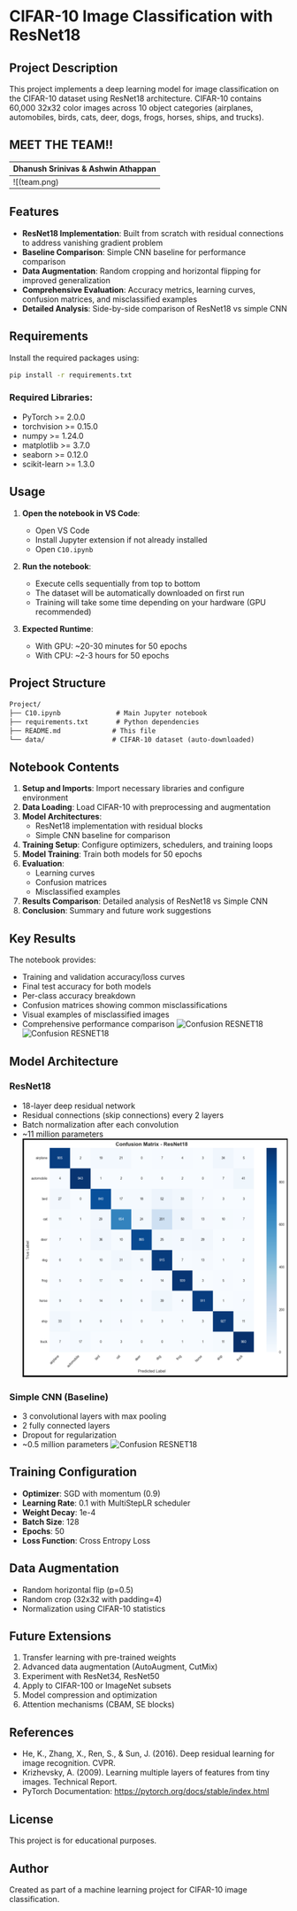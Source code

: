 # CIFAR-10 Image Classification with ResNet18

## Project Description

This project implements a deep learning model for image classification on the CIFAR-10 dataset using ResNet18 architecture. CIFAR-10 contains 60,000 32x32 color images across 10 object categories (airplanes, automobiles, birds, cats, deer, dogs, frogs, horses, ships, and trucks).

## MEET THE TEAM!!
| Dhanush Srinivas & Ashwin Athappan| 
|------------|
| ![(team.png)| 

## Features

- **ResNet18 Implementation**: Built from scratch with residual connections to address vanishing gradient problem
- **Baseline Comparison**: Simple CNN baseline for performance comparison
- **Data Augmentation**: Random cropping and horizontal flipping for improved generalization
- **Comprehensive Evaluation**: Accuracy metrics, learning curves, confusion matrices, and misclassified examples
- **Detailed Analysis**: Side-by-side comparison of ResNet18 vs simple CNN

## Requirements

Install the required packages using:

```bash
pip install -r requirements.txt
```

### Required Libraries:
- PyTorch >= 2.0.0
- torchvision >= 0.15.0
- numpy >= 1.24.0
- matplotlib >= 3.7.0
- seaborn >= 0.12.0
- scikit-learn >= 1.3.0

## Usage

1. **Open the notebook in VS Code**:
   - Open VS Code
   - Install Jupyter extension if not already installed
   - Open `C10.ipynb`

2. **Run the notebook**:
   - Execute cells sequentially from top to bottom
   - The dataset will be automatically downloaded on first run
   - Training will take some time depending on your hardware (GPU recommended)

3. **Expected Runtime**:
   - With GPU: ~20-30 minutes for 50 epochs
   - With CPU: ~2-3 hours for 50 epochs

## Project Structure

```
Project/
├── C10.ipynb              # Main Jupyter notebook
├── requirements.txt       # Python dependencies
├── README.md             # This file
└── data/                 # CIFAR-10 dataset (auto-downloaded)
```

## Notebook Contents

1. **Setup and Imports**: Import necessary libraries and configure environment
2. **Data Loading**: Load CIFAR-10 with preprocessing and augmentation
3. **Model Architectures**: 
   - ResNet18 implementation with residual blocks
   - Simple CNN baseline for comparison
4. **Training Setup**: Configure optimizers, schedulers, and training loops
5. **Model Training**: Train both models for 50 epochs
6. **Evaluation**: 
   - Learning curves
   - Confusion matrices
   - Misclassified examples
7. **Results Comparison**: Detailed analysis of ResNet18 vs Simple CNN
8. **Conclusion**: Summary and future work suggestions

## Key Results

The notebook provides:
- Training and validation accuracy/loss curves
- Final test accuracy for both models
- Per-class accuracy breakdown
- Confusion matrices showing common misclassifications
- Visual examples of misclassified images
- Comprehensive performance comparison
![Confusion RESNET18](resnet18M.png)
![Confusion RESNET18](cnnm.png)

## Model Architecture

### ResNet18
- 18-layer deep residual network
- Residual connections (skip connections) every 2 layers
- Batch normalization after each convolution
- ~11 million parameters
![Confusion RESNET18](resnet18.png)

### Simple CNN (Baseline)
- 3 convolutional layers with max pooling
- 2 fully connected layers
- Dropout for regularization
- ~0.5 million parameters
![Confusion RESNET18](cnn.png)

## Training Configuration

- **Optimizer**: SGD with momentum (0.9)
- **Learning Rate**: 0.1 with MultiStepLR scheduler
- **Weight Decay**: 1e-4
- **Batch Size**: 128
- **Epochs**: 50
- **Loss Function**: Cross Entropy Loss

## Data Augmentation

- Random horizontal flip (p=0.5)
- Random crop (32x32 with padding=4)
- Normalization using CIFAR-10 statistics

## Future Extensions

1. Transfer learning with pre-trained weights
2. Advanced data augmentation (AutoAugment, CutMix)
3. Experiment with ResNet34, ResNet50
4. Apply to CIFAR-100 or ImageNet subsets
5. Model compression and optimization
6. Attention mechanisms (CBAM, SE blocks)

## References

- He, K., Zhang, X., Ren, S., & Sun, J. (2016). Deep residual learning for image recognition. CVPR.
- Krizhevsky, A. (2009). Learning multiple layers of features from tiny images. Technical Report.
- PyTorch Documentation: https://pytorch.org/docs/stable/index.html

## License

This project is for educational purposes.

## Author

Created as part of a machine learning project for CIFAR-10 image classification.



